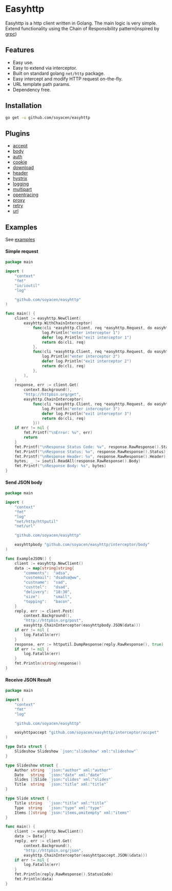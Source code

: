# Easyhttp

Easyhttp is a http client written in Golang. The main logic is very simple. Extend functionality using the Chain of Responsibility pattern(inspired by [grpc](https://github.com/grpc/grpc))

## Features

- Easy use.
- Easy to extend via interceptor.
- Built on standard golang `net/http` package.
- Easy intercept and modify HTTP request on-the-fly.
- URL template path params.
- Dependency free.

## Installation

```bash
go get -u github.com/soyacen/easyhttp
```

## Plugins
- [accept](https://github.com/soyacen/easyhttp/tree/main/interceptor/accept) 
- [body](https://github.com/soyacen/easyhttp/tree/main/interceptor/body)
- [auth](https://github.com/soyacen/easyhttp/tree/main/interceptor/auth)
- [cookie](https://github.com/soyacen/easyhttp/tree/main/interceptor/cookie)
- [download](https://github.com/soyacen/easyhttp/tree/main/interceptor/download)
- [header](https://github.com/soyacen/easyhttp/tree/main/interceptor/header)
- [hystrix](https://github.com/soyacen/easyhttp/tree/main/interceptor/hystrix)
- [logging](https://github.com/soyacen/easyhttp/tree/main/interceptor/logging)
- [multipart](https://github.com/soyacen/easyhttp/tree/main/interceptor/multipart)
- [opentracing](https://github.com/soyacen/easyhttp/tree/main/interceptor/opentracing) 
- [proxy](https://github.com/soyacen/easyhttp/tree/main/interceptor/proxy) 
- [retry](https://github.com/soyacen/easyhttp/tree/main/interceptor/retry) 
- [url](https://github.com/soyacen/easyhttp/tree/main/interceptor/url) 


## Examples

See [examples](https://github.com/soyacen/easyhttp/blob/main/example/get/main.go)


#### Simple request

```go
package main

import (
	"context"
	"fmt"
	"io/ioutil"
	"log"

	"github.com/soyacen/easyhttp"
)

func main() {
	client := easyhttp.NewClient(
		easyhttp.WithChainInterceptor(
			func(cli *easyhttp.Client, req *easyhttp.Request, do easyhttp.Doer) (reply *easyhttp.Reply, err error) {
				log.Println("enter interceptor 1")
				defer log.Println("exit interceptor 1")
				return do(cli, req)
			},
			func(cli *easyhttp.Client, req *easyhttp.Request, do easyhttp.Doer) (reply *easyhttp.Reply, err error) {
				log.Println("enter interceptor 2")
				defer log.Println("exit interceptor 2")
				return do(cli, req)
			},
		),
	)
	response, err := client.Get(
		context.Background(),
		"http://httpbin.org/get",
		easyhttp.ChainInterceptor(
			func(cli *easyhttp.Client, req *easyhttp.Request, do easyhttp.Doer) (reply *easyhttp.Reply, err error) {
				log.Println("enter interceptor 3")
				defer log.Println("exit interceptor 3")
				return do(cli, req)
			}))
	if err != nil {
		fmt.Printf("\nError: %v", err)
		return
	}
	fmt.Printf("\nResponse Status Code: %v", response.RawResponse().StatusCode)
	fmt.Printf("\nResponse Status: %v", response.RawResponse().Status)
	fmt.Printf("\nResponse Header: %v", response.RawResponse().Header)
	bytes, _ := ioutil.ReadAll(response.RawResponse().Body)
	fmt.Printf("\nResponse Body: %s", bytes)
}

```

#### Send JSON body

```go
package main

import (
	"context"
	"fmt"
	"log"
	"net/http/httputil"
	"net/url"

	"github.com/soyacen/easyhttp"

	easyhttpbody "github.com/soyacen/easyhttp/interceptor/body"
)

func ExampleJSON() {
	client := easyhttp.NewClient()
	data := map[string]string{
		"comments":  "adsa",
		"custemail": "dsadsa@ww",
		"custname":  "sad",
		"custtel":   "dsad",
		"delivery":  "18:30",
		"size":      "small",
		"topping":   "bacon",
	}
	reply, err := client.Post(
		context.Background(),
		"http://httpbin.org/post",
		easyhttp.ChainInterceptor(easyhttpbody.JSON(data)))
	if err != nil {
		log.Fatalln(err)
	}
	response, err := httputil.DumpResponse(reply.RawResponse(), true)
	if err != nil {
		log.Fatalln(err)
	}
	fmt.Println(string(response))
}
```


#### Receive JSON Result

```go
package main

import (
	"context"
	"fmt"
	"log"

	"github.com/soyacen/easyhttp"

	easyhttpaccept "github.com/soyacen/easyhttp/interceptor/accpet"
)

type Data struct {
	Slideshow Slideshow `json:"slideshow" xml:"slideshow"`
}

type Slideshow struct {
	Author string  `json:"author" xml:"author"`
	Date   string  `json:"date" xml:"date"`
	Slides []Slide `json:"slides" xml:"slides"`
	Title  string  `json:"title" xml:"title"`
}

type Slide struct {
	Title string   `json:"title" xml:"title"`
	Type  string   `json:"type" xml:"type"`
	Items []string `json:"items,omitempty" xml:"items"`
}

func main() {
	client := easyhttp.NewClient()
	data := Data{}
	reply, err := client.Get(
		context.Background(),
		"http://httpbin.org/json",
		easyhttp.ChainInterceptor(easyhttpaccept.JSON(&data)))
	if err != nil {
		log.Fatalln(err)
	}
	fmt.Println(reply.RawResponse().StatusCode)
	fmt.Println(data)
}
```